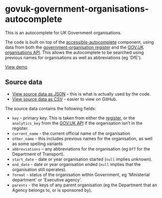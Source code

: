 # govuk-government-organisations-autocomplete

This is an autocomplete for UK Government organisations.

The code is built on top of the [accessible-autocomplete](https://github.com/alphagov/accessible-autocomplete) component, 
using data from both the [government-organisation register](https://government-organisation.register.gov.uk) and the 
[GOV.UK organisations API](https://www.gov.uk/api/organisations). This allows the autocomplete to be searched using 
previous names for organisations as well as abbreviations (eg 'DfE').

[View demo](/examples)

## Source data

* [View source data as JSON](data.json) – this is what is actually used by the code.
* [View source data as CSV](data.csv) - easier to view on GitHub.

The source data contains the following fields:

* `key` - primary key. This is taken from either the [register](https://government-organisation.register.gov.uk), or the `analytics_key` from the [GOV.UK API](https://www.gov.uk/api/organisations) if the organisation isn’t in the register.
* `current_name` - the current official name of the organisation
* `other_name` - this includes previous names for the organisation, as well as some spelling variants
* `abbreviations` – any abbreviations for the organisation (eg `DfT` for the Department of Transport).
* `start_date` - date or year organisation started (`null` implies unknown).
* `end_date` - date or year organisation ended (`null` implies that the organisation still operates).
* `format` - status of the organisation within Government, eg 'Ministerial department' or 'Executive agency'.
* `parents` - the keys of any parent organisation (eg the Department that an Agency belongs to, or is sponsored by).
